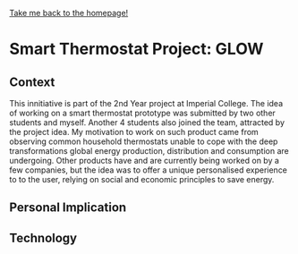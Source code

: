 [Take me back to the homepage!](/index.md)

# Smart Thermostat Project: GLOW

## Context
This innitiative is part of the 2nd Year project at Imperial College. The idea of working on a smart thermostat prototype was submitted by two other students and myself. Another 4 students also joined the team, attracted by the project idea. My motivation to work on such product came from observing common household thermostats unable to cope with the deep transformations global energy production, distribution and consumption are undergoing. Other products have and are currently being worked on by a few companies, but the idea was to offer a unique personalised experience to to the user, relying on social and economic principles to save energy. 

## Personal Implication


## Technology

